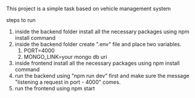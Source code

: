 This project is a simple task based on vehicle management system

steps to run
1. inside the backend folder install all the necessary packages using npm install command
2. inside the backend folder create ".env" file and place two variables.
    1. PORT=4000
    2. MONGO_LINK=your mongo db uri
3. inside frontend install all the necessary packages using npm install command
4. run the backend using "npm run dev" first and make sure the message "listening a request in port - 4000" comes.
5. run the frontend using npm start